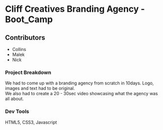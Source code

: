 # **Cliff Creatives Branding Agency - Boot_Camp**
## Contributors
- Collins
- Malek
- Nick
### Project Breakdown
We had to come up with a branding agency from scratch in 10days. Logo, images and text had to be original.<br>We also had to create a 20 - 30sec video showcasing what the agency was all about.
### Dev Tools
HTML5, CSS3, Javascript
